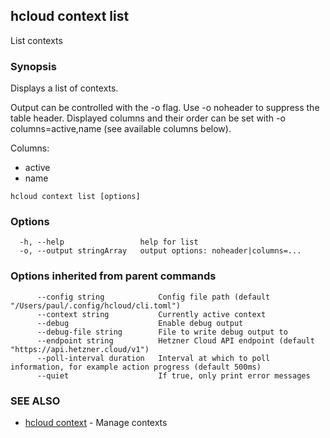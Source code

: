## hcloud context list

List contexts

### Synopsis

Displays a list of contexts.

Output can be controlled with the -o flag. Use -o noheader to suppress the
table header. Displayed columns and their order can be set with
-o columns=active,name (see available columns below).

Columns:
 - active
 - name

```
hcloud context list [options]
```

### Options

```
  -h, --help                 help for list
  -o, --output stringArray   output options: noheader|columns=...
```

### Options inherited from parent commands

```
      --config string            Config file path (default "/Users/paul/.config/hcloud/cli.toml")
      --context string           Currently active context
      --debug                    Enable debug output
      --debug-file string        File to write debug output to
      --endpoint string          Hetzner Cloud API endpoint (default "https://api.hetzner.cloud/v1")
      --poll-interval duration   Interval at which to poll information, for example action progress (default 500ms)
      --quiet                    If true, only print error messages
```

### SEE ALSO

* [hcloud context](hcloud_context.md)	 - Manage contexts
